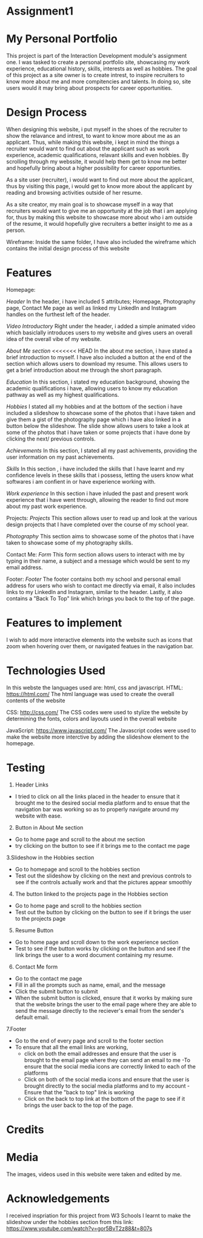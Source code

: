 # Assignment1

# My Personal Portfolio
This project is part of the Interaction Development module's assignment one. I was tasked to create a personal portfolio site, showcasing my work experience, educational history, skills, interests as well as hobbies. 
The goal of this project as a site owner is to create intrest, to inspire recruiters to know more about me and more compitencies and talents. In doing so, site users would it may bring about prospects for career opportunities. 


# Design Process
When designing this website, i put myself in the shoes of the recruiter to show the relavance and intrest, to want to know more about me as an applicant. Thus, while making this website, i kept in mind the things a recruiter would want to find out about the applicant such as work experience, academic qualifications, relavant skills and even hobbies. By scrolling through my webssite, it would help them get to know me better and hopefully bring about a higher possibility for career opportunities. 

As a site user (recruiter), i would want to find out more about the applicant, thus by visiting this page, i would get to know more about the applicant by reading and browsing activities outside of her resume. 

As a site creator, my main goal is to showcase myself in a way that recruiters would want to give me an opportunity at the job that i am applying for, thus by making this website to showcase more about who i am outside of the resume, it would hopefully give recruiters a better insight to me as a person. 

Wireframe:
Inside the same folder, I have also included the wireframe which contains the initial design process of this website
# Features
Homepage: 

*Header* 
In the header, i have included 5 attributes; Homepage, Photography page, Contact Me page as well as linked my LinkedIn and Instagram handles on the furthest left of the header. 

*Video Introductory* 
Right under the header, i added a simple animated video which basiclally introduces users to my website and gives users an overall idea of the overall vibe of my website. 

*About Me section* 
<<<<<<< HEAD
In the about me section, i have stated a brief introduction to myself. I have also included a button at the end of the section which allows users to download my resume. This allows users to get a brief introduction about me through the short paragraph. 

*Education* 
In this section, i stated my education background, showing the academic qualifications i have, allowing users to know my education pathway as well as my highest qualifications. 

*Hobbies* 
I stated all my hobbies and at the bottom of the section i have included a slideshow to showcase some of the photos that i have taken and give them a gist of the photography page which i have also linked in a button below the slideshow. The slide show allows users to take a look at some of the photos that i have taken or some projects that i have done by clicking the next/ previous controls. 

*Achievements* 
In this section, I stated all my past achivements, providing the user information on my past achievements. 

*Skills* 
In this section , i have included the skills that I have learnt and my confidence levels in these skills that i possess, letting the users know what softwares i am confient in or have experience working with. 

*Work experience* 
In this section i have inluded the past and present work experience that i have went through, allowing the reader to find out more about my past work experience. 

Projects:
*Projects* 
This section allows user to read up and look at the various design projects that I have completed over the course of my school year. 

*Photography*
This section aims to showcase some of the photos that i have taken to showcase some of my photography skills. 

Contact Me:
*Form* 
This form section allows users to interact with me by typing in their name, a subject and a message which would be sent to my email address. 

Footer:
*Footer* 
The footer contains both my school and personal email address for users who wish to contact me directly via email, it also includes links to my LinkedIn and Instagram, similar to the header. Lastly, it also contains a "Back To Top" link which brings you back to the top of the page. 

# Features to implement
I wish to add more interactive elements into the website such as icons that zoom when hovering over them, or navigated featues in the navigation bar. 

# Technologies Used
In this webste the languages used are:
html, css and javascript. 
HTML: 
https://html.com/
The html language was used to create the overall contents of the website

CSS:
http://css.com/
The CSS codes were used to stylize the website by determining the fonts, colors and layouts used in the overall website

JavaScript:
https://www.javascript.com/
The Javascript codes were used to make the website more interctive by adding the slideshow element to the homepage. 

# Testing 
1. Header Links 
- I tried to click on all the links placed in the header to ensure that it brought me to the desired social media platform and to ensue that the navigation bar was working so as to properly navigate around my website with ease. 

2. Button in About Me section
- Go to home page and scroll to the about me section 
- try clicking on the button to see if it brings me to the contact me page 

3.Slideshow in the Hobbies section 
- Go to homepage and scroll to the hobbies section 
- Test out the slideshow by clicking on the next and previous controls to see if the controls actually work and that the pictures appear smoothly 

4. The button linked to the projects page in the Hobbies section 
- Go to home page and scroll to the hobbies section 
- Test out the button by clicking on the button to see if it brings the user to the projects page 

5. Resume Button 
- Go to home page and scroll down to the work experience section
- Test to see if the button works by clicking on the button and see if the link brings the user to a word document containing my resume. 

6. Contact Me form
- Go to the contact me page 
- Fill in all the prompts such as name, email, and the message
- Click the submit button to submit 
- When the submit button is clicked, ensure that it works by making sure that the website brings the user to the email page where they are able to send the message directly to the reciever's email from the sender's default email. 

7.Footer 
- Go to the end of every page and scroll to the footer section 
- To ensure that all the email links are working,
    - click on both the email addresses and ensure that the user is brought to the email page where they can send an email to me 
-To ensure that the social media icons are correctly linked to each of the platforms 
    - Click on both of the social media icons and ensure that the user is brought directly to the social media platforms and to my account
-Ensure that the "back to top" link is working 
    - Click on the back to top link at the bottom of the page to see if it brings the user back to the top of the page. 

# Credits 
# Media
The images, videos used in this website were taken and edited by me. 

# Acknowledgements
I received inspriation for this project from W3 Schools 
I learnt to make the slideshow under the hobbies section from this link: https://www.youtube.com/watch?v=gor5BvT2z88&t=807s
